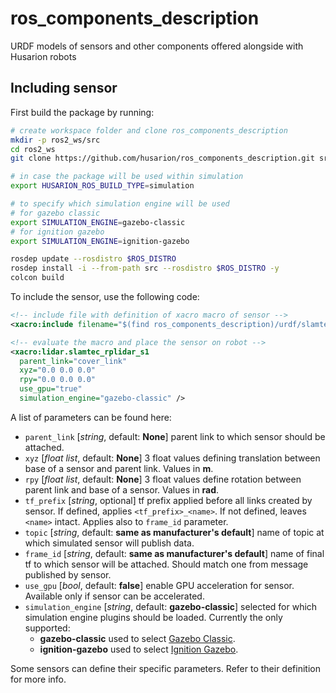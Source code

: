 # ros_components_description

URDF models of sensors and other components offered alongside with Husarion robots

## Including sensor

First build the package by running:

```bash
# create workspace folder and clone ros_components_description
mkdir -p ros2_ws/src
cd ros2_ws
git clone https://github.com/husarion/ros_components_description.git src/ros_components_description

# in case the package will be used within simulation
export HUSARION_ROS_BUILD_TYPE=simulation

# to specify which simulation engine will be used
# for gazebo classic
export SIMULATION_ENGINE=gazebo-classic
# for ignition gazebo
export SIMULATION_ENGINE=ignition-gazebo

rosdep update --rosdistro $ROS_DISTRO
rosdep install -i --from-path src --rosdistro $ROS_DISTRO -y
colcon build
```

To include the sensor, use the following code:

```xml
<!-- include file with definition of xacro macro of sensor -->
<xacro:include filename="$(find ros_components_description)/urdf/slamtec_rplidar_s1.urdf.xacro" ns="lidar" />

<!-- evaluate the macro and place the sensor on robot -->
<xacro:lidar.slamtec_rplidar_s1
  parent_link="cover_link"
  xyz="0.0 0.0 0.0"
  rpy="0.0 0.0 0.0"
  use_gpu="true"
  simulation_engine="gazebo-classic" />
```

A list of parameters can be found here:

- `parent_link` [*string*, default: **None**] parent link to which sensor should be attached.
- `xyz` [*float list*, default: **None**] 3 float values defining translation between base of a sensor and parent link. Values in **m**.
- `rpy` [*float list*, default: **None**] 3 float values define rotation between parent link and base of a sensor. Values in **rad**.
- `tf_prefix` [*string*, optional] tf prefix applied before all links created by sensor. If defined, applies `<tf_prefix>_<name>`. If not defined, leaves `<name>` intact. Applies also to `frame_id` parameter.
- `topic` [*string*, default: **same as manufacturer's default**] name of topic at which simulated sensor will publish data.
- `frame_id` [*string*, default: **same as manufacturer's default**] name of final tf to which sensor will be attached. Should match one from message published by sensor.
- `use_gpu` [*bool*, default: **false**] enable GPU acceleration for sensor. Available only if sensor can be accelerated.
- `simulation_engine` [*string*, default: **gazebo-classic**] selected for which simulation engine plugins should be loaded. Currently the only supported:
  - **gazebo-classic** used to select [Gazebo Classic](https://classic.gazebosim.org/).
  - **ignition-gazebo** used to select [Ignition Gazebo](https://gazebosim.org/home).

Some sensors can define their specific parameters. Refer to their definition for more info.
